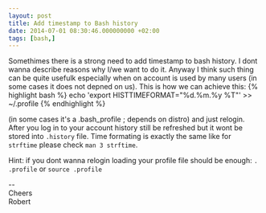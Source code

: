 ```yaml
---
layout: post
title: Add timestamp to Bash history
date: 2014-07-01 08:30:46.000000000 +02:00
tags: [bash,]
---
```

Somethimes there is a strong need to add timestamp to bash history. I dont wanna describe reasons why I/we want to do it. Anyway I think such thing can be quite usefulk especially when on account is used by many users (in some cases it does not depned on us). This is how we can achieve this: 
{% highlight bash %}
echo 'export HISTTIMEFORMAT="%d.%m.%y %T"' >> ~/.profile
{% endhighlight %}    
    
(in some cases it's a .bash_profile ; depends on distro) and just relogin. After you log in to your account history still be refreshed but it wont be stored into `.history` file. Time formating is exactly the same like for `strftime` please check `man 3 strftime`.

Hint: if you dont wanna relogin loading your profile file should be enough:
`. .profile` or `source .profile`


--     
Cheers   
Robert
